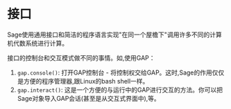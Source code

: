 接口
====

Sage使用通用接口和简洁的程序语言实现"在同一个屋檐下"调用许多不同的计算机代数系统进行计算。

接口的控制台和交互模式做不同的事情。如,使用GAP：

1. `gap.console()`: 打开GAP控制台 - 将控制权交给GAP。这时,Sage的作用仅仅是方便的程序管理器,跟Linux的bash shell一样。
2. `gap.interact()`: 这是一个方便的与运行中的GAP进行交互的方法。你可以把Sage对象导入GAP会话(甚至是从交互式界面中),等。